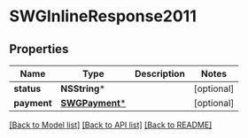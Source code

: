 # SWGInlineResponse2011

## Properties
Name | Type | Description | Notes
------------ | ------------- | ------------- | -------------
**status** | **NSString*** |  | [optional] 
**payment** | [**SWGPayment***](SWGPayment.md) |  | [optional] 

[[Back to Model list]](../README.md#documentation-for-models) [[Back to API list]](../README.md#documentation-for-api-endpoints) [[Back to README]](../README.md)


